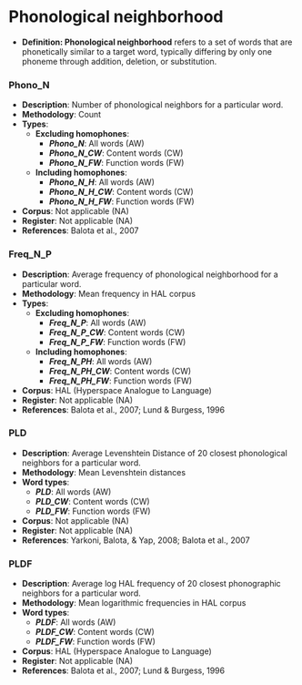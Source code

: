 # Phonological neighborhood
- **Definition: Phonological neighborhood** refers to a set of words that are phonetically similar to a target word, typically differing by only one phoneme through addition, deletion, or substitution.

### Phono_N
- **Description**: Number of phonological neighbors for a particular word.
- **Methodology**: Count
- **Types**:
    - **Excluding homophones**:
        - ***Phono_N***: All words (AW)
        - ***Phono_N_CW***: Content words (CW)
        - ***Phono_N_FW***: Function words (FW)
    - **Including homophones**:
        - ***Phono_N_H***: All words (AW)
        - ***Phono_N_H_CW***: Content words (CW)
        - ***Phono_N_H_FW***: Function words (FW)
- **Corpus**: Not applicable (NA)
- **Register**: Not applicable (NA)
- **References**: Balota et al., 2007

### Freq_N_P
- **Description**: Average frequency of phonological neighborhood for a particular word.
- **Methodology**: Mean frequency in HAL corpus
- **Types**:
    - **Excluding homophones**: 
        - ***Freq_N_P***: All words (AW)
        - ***Freq_N_P_CW***: Content words (CW)
        - ***Freq_N_P_FW***: Function words (FW)
    - **Including homophones**:
        - ***Freq_N_PH***: All words (AW)
        - ***Freq_N_PH_CW***: Content words (CW)
        - ***Freq_N_PH_FW***: Function words (FW)
- **Corpus**: HAL (Hyperspace Analogue to Language)
- **Register**: Not applicable (NA)
- **References**: Balota et al., 2007; Lund & Burgess, 1996

### PLD
- **Description**: Average Levenshtein Distance of 20 closest phonological neighbors for a particular word.
- **Methodology**: Mean Levenshtein distances
- **Word types**:
    - ***PLD***: All words (AW)
    - ***PLD_CW***: Content words (CW)
    - ***PLD_FW***: Function words (FW)
- **Corpus**: Not applicable (NA)
- **Register**: Not applicable (NA)
- **References**: Yarkoni, Balota, & Yap, 2008; Balota et al., 2007

### PLDF
- **Description**: Average log HAL frequency of 20 closest phonographic neighbors for a particular word.
- **Methodology**: Mean logarithmic frequencies in HAL corpus
- **Word types**:
    - ***PLDF***: All words (AW)
    - ***PLDF_CW***: Content words (CW)
    - ***PLDF_FW***: Function words (FW)
- **Corpus**: HAL (Hyperspace Analogue to Language)
- **Register**: Not applicable (NA)
- **References**: Balota et al., 2007; Lund & Burgess, 1996